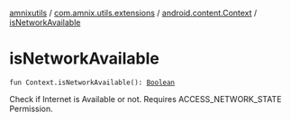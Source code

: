 [amnixutils](../../index.md) / [com.amnix.utils.extensions](../index.md) / [android.content.Context](index.md) / [isNetworkAvailable](./is-network-available.md)

# isNetworkAvailable

`fun Context.isNetworkAvailable(): `[`Boolean`](https://kotlinlang.org/api/latest/jvm/stdlib/kotlin/-boolean/index.html)

Check if Internet is Available or not. Requires ACCESS_NETWORK_STATE Permission.

